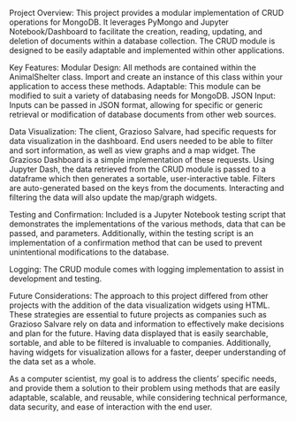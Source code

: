 Project Overview:
This project provides a modular implementation of CRUD operations for MongoDB. It leverages PyMongo and Jupyter Notebook/Dashboard to facilitate the creation, reading, updating, and deletion of documents within a database collection. The CRUD module is designed to be easily adaptable and implemented within other applications.

Key Features:
Modular Design: All methods are contained within the AnimalShelter class. Import and create an instance of this class within your application to access these methods.
Adaptable: This module can be modified to suit a variety of databasing needs for MongoDB.
JSON Input: Inputs can be passed in JSON format, allowing for specific or generic retrieval or modification of database documents from other web sources.

Data Visualization:
The client, Grazioso Salvare, had specific requests for data visualization in the dashboard. End users needed to be able to filter and sort information, as well as view graphs and a map widget. The Grazioso Dashboard is a simple implementation of these requests. Using Jupyter Dash, the data retrieved from the CRUD module is passed to a dataframe which then generates a sortable, user-interactive table. Filters are auto-generated based on the keys from the documents. Interacting and filtering the data will also update the map/graph widgets.

Testing and Confirmation:
Included is a Jupyter Notebook testing script that demonstrates the implementations of the various methods, data that can be passed, and parameters. Additionally, within the testing script is an implementation of a confirmation method that can be used to prevent unintentional modifications to the database.

Logging:
The CRUD module comes with logging implementation to assist in development and testing.

Future Considerations:
The approach to this project differed from other projects with the addition of the data visualization widgets using HTML. These strategies are essential to future projects as companies such as Grazioso Salvare rely on data and information to effectively make decisions and plan for the future. Having data displayed that is easily searchable, sortable, and able to be filtered is invaluable to companies. Additionally, having widgets for visualization allows for a faster, deeper understanding of the data set as a whole.

As a computer scientist, my goal is to address the clients’ specific needs, and provide them a solution to their problem using methods that are easily adaptable, scalable, and reusable, while considering technical performance, data security, and ease of interaction with the end user.
